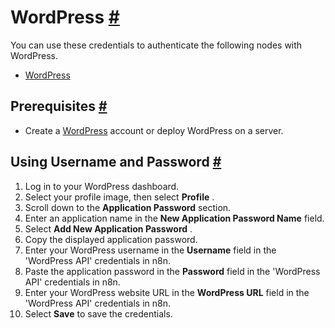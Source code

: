 


 WordPress
 [#](#wordpress "Permanent link")
=============================================



 You can use these credentials to authenticate the following nodes with WordPress.
 


* [WordPress](/integrations/builtin/app-nodes/n8n-nodes-base.wordpress/)



 Prerequisites
 [#](#prerequisites "Permanent link")
-----------------------------------------------------


* Create a
 [WordPress](https://wordpress.com/) 
 account or deploy WordPress on a server.



 Using Username and Password
 [#](#using-username-and-password "Permanent link")
---------------------------------------------------------------------------------


1. Log in to your WordPress dashboard.
2. Select your profile image, then select
 **Profile** 
 .
3. Scroll down to the
 **Application Password** 
 section.
4. Enter an application name in the
 **New Application Password Name** 
 field.
5. Select
 **Add New Application Password** 
 .
6. Copy the displayed application password.
7. Enter your WordPress username in the
 **Username** 
 field in the 'WordPress API' credentials in n8n.
8. Paste the application password in the
 **Password** 
 field in the 'WordPress API' credentials in n8n.
9. Enter your WordPress website URL in the
 **WordPress URL** 
 field in the 'WordPress API' credentials in n8n.
10. Select
 **Save** 
 to save the credentials.




